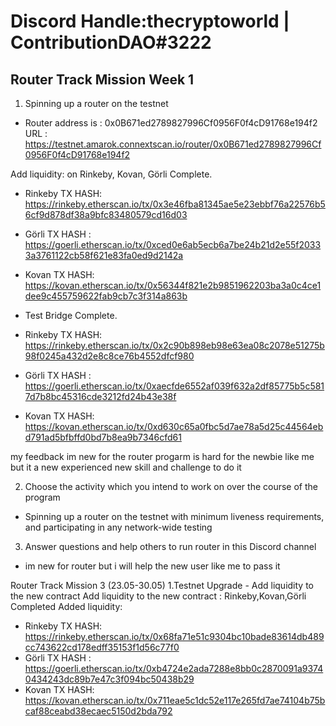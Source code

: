 # Discord Handle:thecryptoworld | ContributionDAO#3222
## Router Track Mission Week 1


1) Spinning up a router on the testnet
- Router address is : 0x0B671ed2789827996Cf0956F0f4cD91768e194f2
URL : https://testnet.amarok.connextscan.io/router/0x0B671ed2789827996Cf0956F0f4cD91768e194f2

Add liquidity:  on Rinkeby, Kovan, Görli Complete.
- Rinkeby TX HASH: https://rinkeby.etherscan.io/tx/0x3e46fba81345ae5e23ebbf76a22576b56cf9d878df38a9bfc83480579cd16d03
- Görli TX HASH : https://goerli.etherscan.io/tx/0xced0e6ab5ecb6a7be24b21d2e55f20333a3761122cb58f621e83fa0ed9d2142a
- Kovan TX HASH: https://kovan.etherscan.io/tx/0x56344f821e2b9851962203ba3a0c4ce1dee9c455759622fab9cb7c3f314a863b

- Test Bridge Complete.
- Rinkeby TX HASH: https://rinkeby.etherscan.io/tx/0x2c90b898eb98e63ea08c2078e51275b98f0245a432d2e8c8ce76b4552dfcf980
- Görli TX HASH : https://goerli.etherscan.io/tx/0xaecfde6552af039f632a2df85775b5c5817d7b8bc45316cde3212fd24b43e38f
- Kovan TX HASH: https://kovan.etherscan.io/tx/0xd630c65a0fbc5d7ae78a5d25c44564ebd791ad5bfbffd0bd7b8ea9b7346cfd61

my feedback im new for the router progarm is hard for the newbie like me 
but it a new experienced new skill and challenge to do it 


2) Choose the activity which you intend to work on over the course of the program
- Spinning up a router on the testnet with minimum liveness requirements, and participating in any network-wide testing


3) Answer questions and help others to run router in this Discord channel
- im new for router but i will help the new user like me to pass it 

Router Track Mission 3 (23.05-30.05)
1.Testnet Upgrade - Add liquidity to the new contract
Add liquidity to the new contract : Rinkeby,Kovan,Görli Completed
Added liquidity:
- Rinkeby TX HASH: https://rinkeby.etherscan.io/tx/0x68fa71e51c9304bc10bade83614db489cc743622cd178edff35153f1d56c77f0
- Görli TX HASH : https://goerli.etherscan.io/tx/0xb4724e2ada7288e8bb0c2870091a93740434243dc89b7e47c3f094bc50438b29
- Kovan TX HASH: https://kovan.etherscan.io/tx/0x711eae5c1dc52e117e265fd7ae74104b75bcaf88ceabd38ecaec5150d2bda792